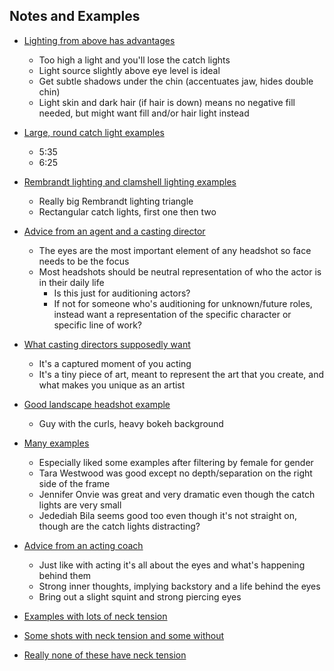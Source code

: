 
## Notes and Examples
- [Lighting from above has advantages](https://digital-photography-school.com/3-lighting-setups-headshots/)
    - Too high a light and you'll lose the catch lights
    - Light source slightly above eye level is ideal
    - Get subtle shadows under the chin (accentuates jaw, hides double chin)
    - Light skin and dark hair (if hair is down) means no negative fill needed, but might want fill and/or hair light instead

- [Large, round catch light examples](http://www.ulearnphotography.com/studio-lighting/how-to-shoot-actor-headshot-model-portraits/)
    - 5:35
    - 6:25

- [Rembrandt lighting and clamshell lighting examples](https://www.amateurphotographer.co.uk/technique/expert_advice/how-to-take-better-headshots-lighting-132728)
    - Really big Rembrandt lighting triangle
    - Rectangular catch lights, first one then two

- [Advice from an agent and a casting director](https://www.stewartwhitley.com/news-blog/http/wwwbackstagecom/interview/8-tips-better-headshots-agent-and-cd/utmcampaigneditorial20postsutmcontent18553891utmmediumsocialutmsourcetwitter)
    - The eyes are the most important element of any headshot so face needs to be the focus
    - Most headshots should be neutral representation of who the actor is in their daily life
        - Is this just for auditioning actors?
        - If not for someone who's auditioning for unknown/future roles, instead want a representation of the specific character or specific line of work?

- [What casting directors supposedly want](https://www.nycastings.com/headshot-fixes-every-casting-director-wishes-you-would-do/)
    - It's a captured moment of you acting
    - It's a tiny piece of art, meant to represent the art that you create, and what makes you unique as an artist

- [Good landscape headshot example](https://actinginlondon.co.uk/acting-headshots-guide/)
    - Guy with the curls, heavy bokeh background

- [Many examples](https://www.jordanmatter.com/photography/head-shots/actor-headshots)
    - Especially liked some examples after filtering by female for gender
    - Tara Westwood was good except no depth/separation on the right side of the frame
    - Jennifer Onvie was great and very dramatic even though the catch lights are very small
    - Jedediah Bila seems good too even though it's not straight on, though are the catch lights distracting?

- [Advice from an acting coach](https://www.backstage.com/magazine/article/tips-better-headshot-11730/)
    - Just like with acting it's all about the eyes and what's happening behind them
    - Strong inner thoughts, implying backstory and a life behind the eyes
    - Bring out a slight squint and strong piercing eyes

- [Examples with lots of neck tension](https://www.linkedin.com/pulse/20141013143030-11257534-how-to-look-your-best-for-a-headshot/?articleId=8449492689580492922)

- [Some shots with neck tension and some without](https://www.binksheadshots.com/blog-headshot-tips-and-tricks/2020/3/17/top-5-clothing-options-for-women-to-bring-to-a-headshot-session-kt8z8)

- [Really none of these have neck tension](https://www.maddiepeschong.com/headshot-tips/)

